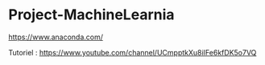 # Project-MachineLearnia
 
https://www.anaconda.com/

Tutoriel : https://www.youtube.com/channel/UCmpptkXu8iIFe6kfDK5o7VQ
